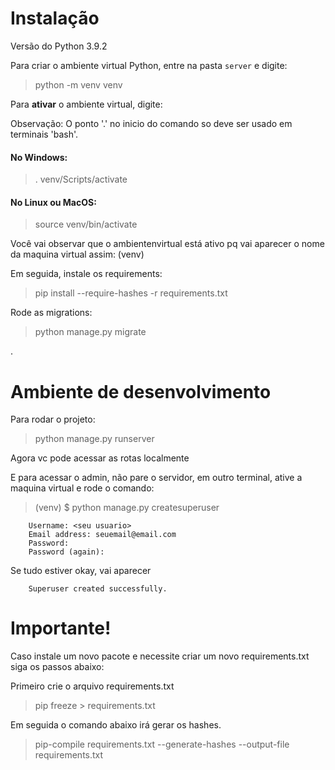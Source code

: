 # Instalação

Versão do Python 3.9.2

Para criar o ambiente virtual Python, entre na pasta `server` e digite:

> python -m venv venv

Para **ativar** o ambiente virtual, digite:

Observação: O ponto '.' no inicio do comando so deve ser usado em terminais 'bash'.

#### No Windows:
>. venv/Scripts/activate

#### No Linux ou MacOS:
>source venv/bin/activate 

Você vai observar que o ambientenvirtual está ativo pq vai aparecer o nome da maquina virtual assim: (venv) 

Em seguida, instale os requirements:
> pip install --require-hashes -r requirements.txt

Rode as migrations:
> python manage.py migrate

.

# Ambiente de desenvolvimento

Para rodar o projeto:
> python manage.py runserver  

Agora vc pode acessar as rotas localmente

E para acessar o admin, não pare o servidor, em outro terminal, ative a maquina virtual e rode o comando:
>
> (venv) $ python manage.py createsuperuser

```
    Username: <seu usuario>
    Email address: seuemail@email.com
    Password:
    Password (again):
```
Se tudo estiver okay, vai aparecer
```
    Superuser created successfully.
```
# Importante!
Caso instale um novo pacote e necessite criar um novo requirements.txt siga os passos abaixo:


Primeiro crie o arquivo requirements.txt
> pip freeze > requirements.txt   


Em seguida o comando abaixo irá gerar os hashes.
> pip-compile requirements.txt --generate-hashes  --output-file requirements.txt

